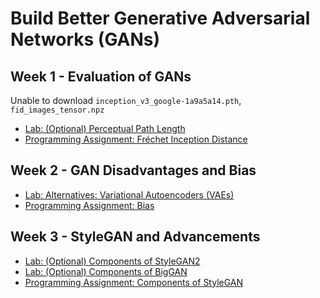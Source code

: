# Build Better Generative Adversarial Networks (GANs)
## Week 1 - Evaluation of GANs
Unable to download `inception_v3_google-1a9a5a14.pth`, `fid_images_tensor.npz`
- [Lab: (Optional) Perceptual Path Length](https://github.com/y33-j3T/Coursera/blob/master/Build%20Better%20Generative%20Adversarial%20Networks%20(GANs)/Week%201%20-%20Evaluation%20of%20GANs/PPL.ipynb)
- [Programming Assignment: Fréchet Inception Distance](https://github.com/y33-j3T/Coursera/blob/master/Build%20Better%20Generative%20Adversarial%20Networks%20(GANs)/Week%201%20-%20Evaluation%20of%20GANs/C2W1_Assignment.ipynb)

## Week 2 - GAN Disadvantages and Bias
- [Lab: Alternatives: Variational Autoencoders (VAEs)](https://github.com/y33-j3T/Coursera/blob/master/Build%20Better%20Generative%20Adversarial%20Networks%20(GANs)/Week%202%20-%20GAN%20Disadvantages%20and%20Bias/C2W2_VAE.ipynb)
- [Programming Assignment: Bias](https://github.com/y33-j3T/Coursera/blob/master/Build%20Better%20Generative%20Adversarial%20Networks%20(GANs)/Week%202%20-%20GAN%20Disadvantages%20and%20Bias/C2W2_Assignment.ipynb)

## Week 3 - StyleGAN and Advancements
- [Lab: (Optional) Components of StyleGAN2](https://github.com/y33-j3T/Coursera/blob/master/Build%20Better%20Generative%20Adversarial%20Networks%20(GANs)/Week%203%20-%20StyleGAN%20and%20Advancements/StyleGAN2.ipynb)
- [Lab: (Optional) Components of BigGAN](https://github.com/y33-j3T/Coursera/blob/master/Build%20Better%20Generative%20Adversarial%20Networks%20(GANs)/Week%203%20-%20StyleGAN%20and%20Advancements/BigGAN.ipynb)
- [Programming Assignment: Components of StyleGAN](https://github.com/y33-j3T/Coursera/blob/master/Build%20Better%20Generative%20Adversarial%20Networks%20(GANs)/Week%203%20-%20StyleGAN%20and%20Advancements/C2W3_Assignment.ipynb)
